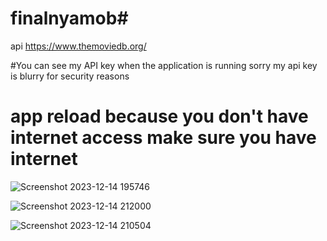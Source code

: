 ﻿# finalnyamob#

 api https://www.themoviedb.org/

 #You can see my API key when the application is running
 sorry my api key is blurry for security reasons

 # app reload because you don't have internet access make sure you have internet



![Screenshot 2023-12-14 195746](https://github.com/andisabarx/finalnyamobile/assets/54459720/6ecd6248-af5a-4e88-9e7e-4cb50b1c739e)

![Screenshot 2023-12-14 212000](https://github.com/andisabarx/finalnyamobile/assets/54459720/e8e83bb7-a748-4f08-a942-64a49f3368bc)


![Screenshot 2023-12-14 210504](https://github.com/andisabarx/finalnyamobile/assets/54459720/1d51e9cc-beda-4a9c-ab33-256eec3dcdf0)

